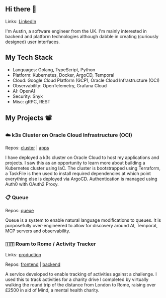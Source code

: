 ## Hi there 👋

Links: [LinkedIn](https://www.linkedin.com/in/austin-bayley/)

I'm Austin, a software engineer from the UK. I'm mainly interested in backend and platform technologies although dabble in creating (curiously designed) user interfaces.

## My Tech Stack

- Languages: Golang, TypeScript, Python
- Platform: Kubernetes, Docker, ArgoCD, Temporal
- Cloud: Google Cloud Platform (GCP), Oracle Cloud Infrastructure (OCI)
- Observability: OpenTelemetry, Grafana Cloud
- AI: OpenAI
- Security: Snyk
- Misc: gRPC, REST

## My Projects 📽️

### ☁️ k3s Cluster on Oracle Cloud Infrastructure (OCI) 
Repos: [cluster](https://github.com/abayleypublic/cluster) | [apps](https://github.com/abayleypublic/apps)

I have deployed a k3s cluster on Oracle Cloud to host my applications and projects. I saw this as an opportunity to learn more about building a Kubernetes cluster using IaC. The cluster is bootstrapped using Terraform, a TaskFile is then used to install required dependencies at which point everything else is deployed via ArgoCD. Authentication is managed using Auth0 with OAuth2 Proxy.

### 📋 Queue
Repos: [queue](https://github.com/abayleypublic/queue)

Queue is a system to enable natural language modifications to queues. It is purposefully over-engineered to allow for discovery around AI, Temporal, MCP servers and observability.

### 🇮🇹 Roam to Rome / Activity Tracker
Links: [production](https://roam.austinbayley.co.uk)

Repos: [frontend](https://github.com/abayleypublic/activity_tracker_charity) | [backend](https://github.com/abayleypublic/activity_tracker_api)

A service developed to enable tracking of activities against a challenge. I used this to track activities for a charity drive I completed by virtually walking the round trip of the distance from London to Rome, raising over £2500 in aid of Mind, a mental health charity.

